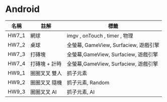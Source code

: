 # Android

| 名稱  | 註解          | 標籤                                  |
| ----- | ------------- | ------------------------------------- |
| HW7_1 | 網球          | imgv , onTouch , timer , 物理         |
| HW7_2 | 桌球          | 全螢幕, GameView, Surfaciew, 遊戲引擎 |
| HW7_3 | 打磚塊        | 全螢幕,GameView, Surfaciew, 遊戲引擎  |
| HW7_4 | 打磚塊 + 計時 | 全螢幕,GameView, Surfaciew, 遊戲引擎  |
|HW9_1 | 圈圈叉叉 雙人|抓子元素|
|HW9_2 | 圈圈叉叉 隨機|抓子元素, Random|
|HW9_3|圈圈叉叉 AI |抓子元素, AI|